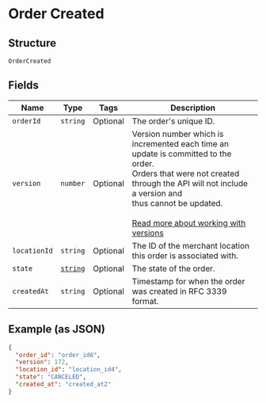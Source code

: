 
# Order Created

## Structure

`OrderCreated`

## Fields

| Name | Type | Tags | Description |
|  --- | --- | --- | --- |
| `orderId` | `string` | Optional | The order's unique ID. |
| `version` | `number` | Optional | Version number which is incremented each time an update is committed to the order.<br>Orders that were not created through the API will not include a version and<br>thus cannot be updated.<br><br>[Read more about working with versions](https://developer.squareup.com/docs/orders-api/manage-orders#update-orders) |
| `locationId` | `string` | Optional | The ID of the merchant location this order is associated with. |
| `state` | [`string`](/doc/models/order-state.md) | Optional | The state of the order. |
| `createdAt` | `string` | Optional | Timestamp for when the order was created in RFC 3339 format. |

## Example (as JSON)

```json
{
  "order_id": "order_id6",
  "version": 172,
  "location_id": "location_id4",
  "state": "CANCELED",
  "created_at": "created_at2"
}
```

